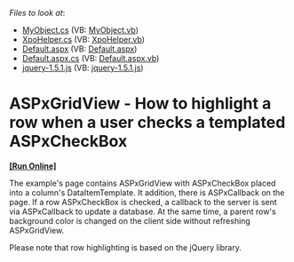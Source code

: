 <!-- default file list -->
*Files to look at*:

* [MyObject.cs](./CS/WebSite/App_Code/MyObject.cs) (VB: [MyObject.vb](./VB/WebSite/App_Code/MyObject.vb))
* [XpoHelper.cs](./CS/WebSite/App_Code/XpoHelper.cs) (VB: [XpoHelper.vb](./VB/WebSite/App_Code/XpoHelper.vb))
* [Default.aspx](./CS/WebSite/Default.aspx) (VB: [Default.aspx](./VB/WebSite/Default.aspx))
* [Default.aspx.cs](./CS/WebSite/Default.aspx.cs) (VB: [Default.aspx.vb](./VB/WebSite/Default.aspx.vb))
* [jquery-1.5.1.js](./CS/WebSite/Script/jquery-1.5.1.js) (VB: [jquery-1.5.1.js](./VB/WebSite/Script/jquery-1.5.1.js))
<!-- default file list end -->
# ASPxGridView - How to highlight a row when a user checks a templated ASPxCheckBox
<!-- run online -->
**[[Run Online]](https://codecentral.devexpress.com/e4919/)**
<!-- run online end -->


<p>The example's page contains ASPxGridView with ASPxCheckBox placed into a column's DataItemTemplate. It addition, there is ASPxCallback on the page. If a row ASPxCheckBox is checked, a callback to the server is sent via ASPxCallback to update a database. At the same time, a parent row's background color is changed on the client side without refreshing ASPxGridView.</p><p>Please note that row highlighting is based on the jQuery library.</p>

<br/>


